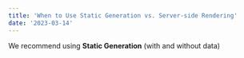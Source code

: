 ```yaml
---
title: 'When to Use Static Generation vs. Server-side Rendering'
date: '2023-03-14'
---
```


We recommend using **Static Generation** (with and without data)

